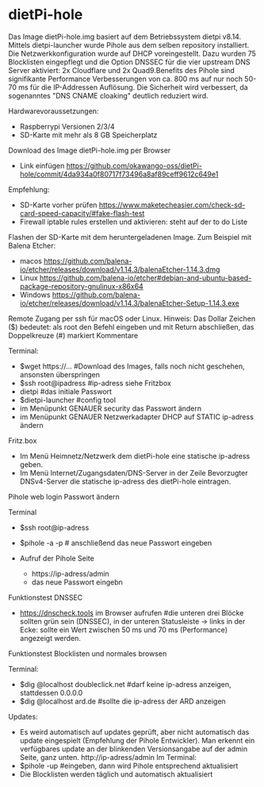 # dietPi-hole

Das Image dietPi-hole.img basiert auf dem Betriebssystem dietpi v8.14. Mittels dietpi-launcher wurde Pihole aus dem selben repository installiert. Die Netzwerkkonfiguration wurde auf DHCP voreingestellt. Dazu wurden 75 Blocklisten eingepflegt und die Option DNSSEC für die vier upstream DNS Server aktiviert: 2x Cloudflare und 2x Quad9.Benefits des Pihole sind signifikante Performance Verbesserungen von ca. 800 ms auf nur noch 50-70 ms für die IP-Addressen Auflösung. Die Sicherheit wird verbessert, da sogenanntes "DNS CNAME cloaking" deutlich reduziert wird.

Hardwarevoraussetzungen: 
- Raspberrypi Versionen 2/3/4
- SD-Karte mit mehr als 8 GB Speicherplatz

Download des Image dietPi-hole.img per Browser
- Link einfügen https://github.com/okawango-oss/dietPi-hole/commit/4da934a0f80717f73496a8af89ceff9612c649e1

Empfehlung:
- SD-Karte vorher prüfen https://www.maketecheasier.com/check-sd-card-speed-capacity/#fake-flash-test
- Firewall iptable rules erstellen und aktivieren: steht auf der to do Liste

Flashen der SD-Karte mit dem heruntergeladenen Image.
Zum Beispiel mit Balena Etcher:
- macos https://github.com/balena-io/etcher/releases/download/v1.14.3/balenaEtcher-1.14.3.dmg
- Linux https://github.com/balena-io/etcher#debian-and-ubuntu-based-package-repository-gnulinux-x86x64
- Windows https://github.com/balena-io/etcher/releases/download/v1.14.3/balenaEtcher-Setup-1.14.3.exe

Remote Zugang per ssh für macOS oder Linux. 
Hinweis: Das Dollar Zeichen ($) bedeutet: als root den Befehl eingeben und mit Return abschließen, das
         Doppelkreuze (#) markiert Kommentare 

Terminal:
- $wget https://... #Download des Images, falls noch nicht geschehen, ansonsten überspringen
- $ssh root@ipadress #ip-adress siehe Fritzbox
- dietpi #das initiale Passwort
- $dietpi-launcher #config tool
- im Menüpunkt GENAUER security das Passwort ändern
- im Menüpunkt GENAUER Netzwerkadapter DHCP auf STATIC ip-adress ändern

Fritz.box

- Im Menü Heimnetz/Netzwerk dem dietPi-hole eine statische ip-adress geben.
- Im Menü Internet/Zugangsdaten/DNS-Server in der Zeile Bevorzugter DNSv4-Server die statische ip-adress des dietPi-hole eintragen.

Pihole web login Passwort ändern

Terminal
- $ssh root@ip-adress
- $pihole -a -p # anschließend das neue Passwort eingeben

- Aufruf der Pihole Seite
  - https://ip-adress/admin
  - das neue Passwort eingebn 

Funktionstest DNSSEC
  
  - https://dnscheck.tools im Browser aufrufen #die unteren drei Blöcke sollten grün sein (DNSSEC), in der unteren Statusleiste -> links in der Ecke: sollte ein Wert zwischen 50 ms und 70 ms (Performance) angezeigt werden.

Funktionstest Blocklisten und normales browsen

Terminal:
  - $dig @localhost doubleclick.net #darf keine ip-adress anzeigen, stattdessen 0.0.0.0
  - $dig @localhost ard.de #sollte die ip-adress der ARD anzeigen

Updates:
- Es weird automatisch auf updates geprüft, aber nicht automatisch das update eingespielt (Empfehlung der Pihole Entwickler). Man erkennt ein verfügbares update an der blinkenden Versionsangabe auf der admin Seite, ganz unten. http://ip-adress/admin
Im Terminal:
- $pihole -up #eingeben, dann wird Pihole entsprechend aktualisiert
- Die Blocklisten werden täglich und automatisch aktualisiert

